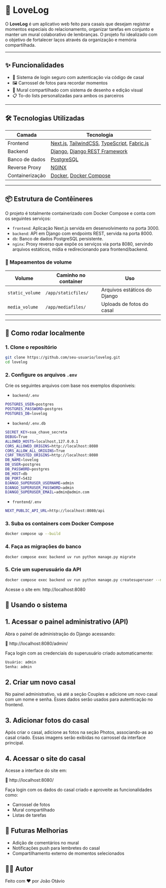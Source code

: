 # 💖 LoveLog

O **LoveLog** é um aplicativo web feito para casais que desejam registrar momentos especiais do relacionamento, organizar tarefas em conjunto e manter um mural colaborativo de lembranças. O projeto foi idealizado com o objetivo de fortalecer laços através da organização e memória compartilhada.

---

## ✨ Funcionalidades

- 🔐 Sistema de login seguro com autenticação via código de casal
- 🖼️ Carrossel de fotos para recordar momentos
- 🧠 Mural compartilhado com sistema de desenho e edição visual
- 📋 To-do lists personalizadas para ambos os parceiros

---

## 🛠️ Tecnologias Utilizadas

| Camada     | Tecnologia                    |
|------------|-------------------------------|
| Frontend   | [Next.js](https://nextjs.org/), [TailwindCSS](https://tailwindcss.com/), [TypeScript](https://www.typescriptlang.org/), [Fabric.js](http://fabricjs.com/) |
| Backend    | [Django](https://www.djangoproject.com/), [Django REST Framework](https://www.django-rest-framework.org/) |
| Banco de dados | [PostgreSQL](https://www.postgresql.org/) |
| Reverse Proxy | [NGINX](https://www.nginx.com/) |
| Containerização | [Docker](https://www.docker.com/), [Docker Compose](https://docs.docker.com/compose/) |

---

## 📦 Estrutura de Contêineres

O projeto é totalmente containerizado com Docker Compose e conta com os seguintes serviços:

- `frontend`: Aplicação Next.js servida em desenvolvimento na porta 3000.
- `backend`: API em Django com endpoints REST, servida na porta 8000.
- `db`: Banco de dados PostgreSQL persistente.
- `nginx`: Proxy reverso que expõe os serviços via porta 8080, servindo arquivos estáticos, mídia e redirecionando para frontend/backend.

### 🔗 Mapeamentos de volume

| Volume        | Caminho no container     | Uso                        |
|---------------|--------------------------|-----------------------------|
| `static_volume` | `/app/staticfiles/`      | Arquivos estáticos do Django |
| `media_volume`  | `/app/mediafiles/`       | Uploads de fotos do casal    |

---

## 🚀 Como rodar localmente

### 1. Clone o repositório

```bash
git clone https://github.com/seu-usuario/lovelog.git
cd lovelog
``` 

### 2. Configure os arquivos `.env`

Crie os seguintes arquivos com base nos exemplos disponíveis:

- `backend/.env`
```bash
POSTGRES_USER=postgres
POSTGRES_PASSWORD=postgres
POSTGRES_DB=lovelog
``` 
- `backend/.env.db`
```bash
SECRET_KEY=sua_chave_secreta
DEBUG=True
ALLOWED_HOSTS=localhost,127.0.0.1
CORS_ALLOWED_ORIGINS=http://localhost:8080
CORS_ALLOW_ALL_ORIGINS=True
CSRF_TRUSTED_ORIGINS=http://localhost:8080
DB_NAME=lovelog
DB_USER=postgres
DB_PASSWORD=postgres
DB_HOST=db
DB_PORT=5432
DJANGO_SUPERUSER_USERNAME=admin
DJANGO_SUPERUSER_PASSWORD=admin
DJANGO_SUPERUSER_EMAIL=admin@admin.com
``` 
- `frontend/.env`
```bash
NEXT_PUBLIC_API_URL=http://localhost:8080/api
``` 

### 3. Suba os containers com Docker Compose

```bash
docker compose up --build
``` 

### 4. Faça as migrações do banco
```bash
docker compose exec backend uv run python manage.py migrate
``` 

### 5. Crie um superusuário da API
```bash
docker compose exec backend uv run python manage.py createsuperuser --noinput
``` 

Acesse o site em: http://localhost:8080

## 🧪 Usando o sistema

## 1. Acessar o painel administrativo (API)
Abra o painel de administração do Django acessando: 

🔗 http://localhost:8080/admin/

Faça login com as credenciais do superusuário criado automaticamente:
```bash
Usuário: admin  
Senha: admin
``` 

## 2. Criar um novo casal
No painel administrativo, vá até a seção Couples e adicione um novo casal com um nome e senha.
Esses dados serão usados para autenticação no frontend.

## 3. Adicionar fotos do casal
Após criar o casal, adicione as fotos na seção Photos, associando-as ao casal criado.
Essas imagens serão exibidas no carrossel da interface principal.

## 4. Acessar o site do casal
Acesse a interface do site em:

🔗 http://localhost:8080/

Faça login com os dados do casal criado e aproveite as funcionalidades como:
- Carrossel de fotos
- Mural compartilhado
- Listas de tarefas


## 📌 Futuras Melhorias

- Adição de comentários no mural
- Notificações push para lembretes do casal
- Compartilhamento externo de momentos selecionados

## 👨‍💻 Autor

Feito com ❤️ por João Otávio